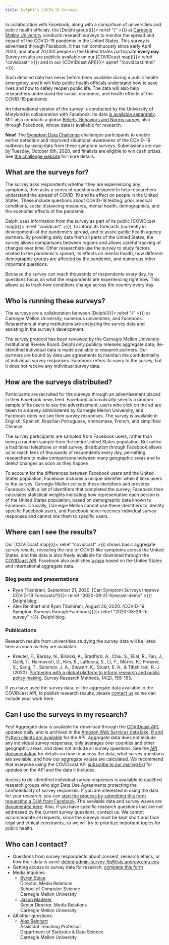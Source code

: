 ```yaml
---
title: Delphi's COVID-19 Surveys
---
```


In collaboration with Facebook, along with a consortium of universities and public health officials, the [Delphi group]({{< relref "/" >}}) at [Carnegie Mellon University](https://www.cmu.edu/) conducts research surveys to monitor the spread and impact of the COVID-19 pandemic in the United States. This survey is advertised through Facebook. It has run continuously since early April 2020, and about 70,000 people in the United States participate **every day**. Survey results are publicly available on our [COVIDcast map]({{< relref "covidcast" >}}) and in our [COVIDcast API]({{< apiref "/covidcast.html" >}}).

Such detailed data has never before been available during a public health emergency, and it will help public health officials understand how to save lives and how to safely reopen public life. The data will also help researchers understand the social, economic, and health effects of the COVID-19 pandemic.

An international version of the survey is conducted by the University of Maryland in collaboration with Facebook. Its data [is available separately](https://covidmap.umd.edu/). MIT also conducts a global [Beliefs, Behaviors and Norms survey](https://covidsurvey.mit.edu/), also through Facebook, whose data is available for research.

**New!** The [Symptom Data Challenge](https://www.symptomchallenge.org/) challenges participants to enable earlier detection and improved situational awareness of the COVID-19 outbreak by using data from these symptom surveys. Submissions are due by Tuesday, October 6th, 2020, and finalists are eligible to win cash prizes. See [the challenge website](https://www.symptomchallenge.org/) for more details.


## What are the surveys for?

The survey asks respondents whether they are experiencing any symptoms, then asks a series of questions designed to help researchers understand the spread of COVID-19 and its effect on people in the United States. These include questions about COVID-19 testing, prior medical conditions, social distancing measures, mental health, demographics, and the economic effects of the pandemic.

Delphi uses information from the survey as part of its public [COVIDcast map]({{< relref "covidcast" >}}), to inform its forecasts (currently in development) of the pandemic’s spread, and to assist public health agency partners. By providing daily data from all parts of the United States, the survey allows comparisons between regions and allows careful tracking of changes over time. Other researchers use the survey to study factors related to the pandemic's spread, its effects on mental health, how different demographic groups are affected by the pandemic, and numerous other important questions.

Because the survey can reach thousands of respondents every day, its questions focus on what the respondents are experiencing right now. This allows us to track how conditions change across the country every day.


## Who is running these surveys?

The surveys are a collaboration between [Delphi]({{< relref "/" >}}) at Carnegie Mellon University, numerous universities, and Facebook. Researchers at many institutions are analyzing the survey data and assisting in the survey’s development.

The survey protocol has been reviewed by the Carnegie Mellon University Institutional Review Board. Delphi only publicly releases aggregate data; de-identified individual data is made available to research partners. Our partners are bound by data use agreements to maintain the confidentiality of individual survey responses. Facebook refers its users to the survey, but it does not receive any individual survey data.


## How are the surveys distributed?

Participants are recruited for the surveys through an advertisement placed in their Facebook news feed. Facebook automatically selects a random sample of its users to see the advertisement; users who click on the ad are taken to a survey administered by Carnegie Mellon University, and Facebook does not see their survey responses. The survey is available in English, Spanish, Brazilian Portuguese, Vietnamese, French, and simplified Chinese.

The survey participants are sampled from Facebook users, rather than being a random sample from the entire United States population. But unlike a traditional telephone or mail survey, distribution through Facebook allows us to reach tens of thousands of respondents every day, permitting researchers to make comparisons between many geographic areas and to detect changes as soon as they happen.

To account for the differences between Facebook users and the United States population, Facebook includes a unique identifier when it links users to the survey. Carnegie Mellon collects these identifiers and provides Facebook with a list of identifiers that completed the survey; Facebook then calculates statistical weights indicating how representative each person is of the United States population, based on demographic data known to Facebook. Crucially, Carnegie Mellon cannot use these identifiers to identify specific Facebook users, and Facebook never receives individual survey responses and cannot link them to specific users.


## Where can I see the results?

Our [COVIDcast map]({{< relref "covidcast" >}}) shows basic aggregate survey results, revealing the rate of COVID-like symptoms across the United States, and this data is also freely available for download through the [COVIDcast API](https://cmu-delphi.github.io/delphi-epidata/api/covidcast.html). Facebook also publishes [a map](https://covid-survey.dataforgood.fb.com/) based on the United States and international aggregate data.


### Blog posts and presentations

- Ryan Tibshirani, September 21, 2020. [Can Symptom Surveys Improve COVID-19 Forecasts?]({{< relref "2020-09-21-forecast-demo" >}}) Delphi blog.
- Alex Reinhart and Ryan Tibshirani, August 26, 2020. [COVID-19 Symptom Surveys through Facebook]({{< relref "2020-08-26-fb-survey" >}}). Delphi blog.

### Publications

Research results from universities studying the survey data will be listed here as soon as they are available.

- Kreuter, F., Barkay, N., Bilinski, A., Bradford, A., Chiu, S., Eliat, R., Fan, J., Galili, T., Haimovich, D., Kim, B., LaRocca, S., Li, Y., Morris, K., Presser, S., Sarig, T., Salomon, J. A., Stewart, K., Stuart, E. A., & Tibshirani, R. J. (2020). [Partnering with a global platform to inform research and public policy making](https://doi.org/10.18148/srm/2020.v14i2.7761). Survey Research Methods, 14(2), 159-163.

If you have used the survey data, or the aggregate data available in the COVIDcast API, to publish research results, please [contact us](#who-can-i-contact) so we can include your work here.

## Can I use the surveys in my research?

Yes! Aggregate data is available for download through the [COVIDcast API](https://cmu-delphi.github.io/delphi-epidata/api/covidcast.html), updated daily, and is archived in the [Amazon Web Services data lake](https://aws.amazon.com/covid-19-data-lake/). [R and Python clients are available](https://cmu-delphi.github.io/delphi-epidata/api/covidcast_clients.html) for the API. Aggregate data does not include any individual survey responses, only averages over counties and other geographic areas, and does not include all survey questions. See the [API documentation](https://cmu-delphi.github.io/delphi-epidata/api/covidcast-signals/fb-survey.html) for details on how to access the data, what survey questions are available, and how our aggregate values are calculated. We recommend that everyone using the COVIDcast API [subscribe to our mailing list](https://lists.andrew.cmu.edu/mailman/listinfo/delphi-covidcast-api) for updates on the API and the data it includes.

Access to de-identified individual survey responses is available to qualified research groups who sign Data Use Agreements protecting the confidentiality of survey responses. If you are interested in using the data for your research, you can [start the process by submitting this form requesting a DUA from Facebook](https://dataforgood.fb.com/docs/covid-19-symptom-survey-request-for-data-access/). The available data and survey waves are [documented here](https://cmu-delphi.github.io/delphi-epidata/symptom-survey/). Also, if you have specific research questions that are not addressed by the current survey questions, contact us. We cannot accommodate all requests, since the surveys must be kept short and face legal and ethical constraints, so we will try to prioritize important topics for public health.

## Who can I contact?

- Questions from survey respondents about consent, research ethics, or how their data is used: [delphi-admin-survey-fb@lists.andrew.cmu.edu](mailto:delphi-admin-survey-fb@lists.andrew.cmu.edu)
- Getting access to survey data for research: [complete this form](https://dataforgood.fb.com/docs/covid-19-symptom-survey-request-for-data-access/)
- Media inquiries:
  - [Byron Spice](mailto:bspice@cs.cmu.edu)  
    Director, Media Relations  
    School of Computer Science  
    Carnegie Mellon University
  - [Jason Maderer](mailto:maderer@cmu.edu)  
    Senior Director, Media Relations  
    Carnegie Mellon University
- All other questions:
   - [Alex Reinhart](mailto:areinhar@stat.cmu.edu)  
     Assistant Teaching Professor  
     Department of Statistics & Data Science  
     Carnegie Mellon University
